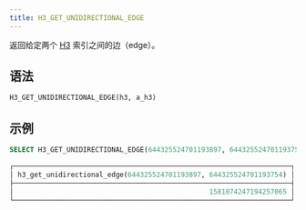 ```yaml
---
title: H3_GET_UNIDIRECTIONAL_EDGE
---
```


返回给定两个 [H3](https://eng.uber.com/h3/) 索引之间的边（edge）。

## 语法

```sql
H3_GET_UNIDIRECTIONAL_EDGE(h3, a_h3)
```

## 示例

```sql
SELECT H3_GET_UNIDIRECTIONAL_EDGE(644325524701193897, 644325524701193754);

┌────────────────────────────────────────────────────────────────────┐
│ h3_get_unidirectional_edge(644325524701193897, 644325524701193754) │
├────────────────────────────────────────────────────────────────────┤
│                                                1581074247194257065 │
└────────────────────────────────────────────────────────────────────┘
```